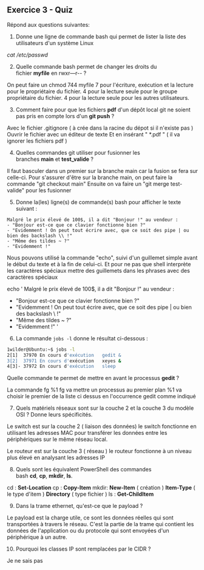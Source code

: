 ## Exercice 3 - Quiz 

Répond aux questions suivantes:

1. Donne une ligne de commande bash qui permet de lister la liste des utilisateurs d'un système Linux

*cat /etc/passwd*

2. Quelle commande bash permet de changer les droits du fichier **myfile** en rwxr—r-- ?

On peut faire un chmod 744 myfile 
7 pour l'écriture, exécution et la lecture pour le propriétaire du fichier.
4 pour la lecture seule pour le groupe propriétaire du fichier.
4 pour la lecture seule  pour les autres utilisateurs.

3. Comment faire pour que les fichiers **pdf** d'un dépôt local git ne soient pas pris en compte lors d'un **git push** ?

Avec le fichier .gitignore ( à crée dans la racine du dépot si il n'existe pas )
Ouvrir le fichier avec un éditeur de texte 
Et en insérant " \*.pdf "  ( il va ignorer les fichiers pdf )



4. Quelles commandes git utiliser pour fusionner les branches **main** et **test_valide** ?

Il faut basculer dans un premier sur la branche main car la fusion se fera sur celle-ci.
	Pour s'assurer d'être sur la branche main, on peut faire la commande "git checkout main" Ensuite on va faire un "git merge test-valide" pour les fusionner 


5. Donne la(les) ligne(s) de commande(s) bash pour afficher le texte suivant :

```
Malgré le prix élevé de 100$, il a dit "Bonjour !" au vendeur :
- "Bonjour est-ce que ce clavier fonctionne bien ?"
- "Evidemment ! On peut tout écrire avec, que ce soit des pipe | ou bien des backslash \\ !"
- "Même des tildes ~ ?"
- "Evidemment !"
```


Nous pouvons utilisé la commande "echo", suivi d'un guillemet simple avant le début du texte et à la fin de celui-ci. Et pour ne pas que shell interprète les caractères spéciaux mettre des guillemets dans les phrases avec des caractères spéciaux 

echo '
Malgré le prix élevé de 100$, il a dit "Bonjour !" au vendeur :
- "Bonjour est-ce que ce clavier fonctionne bien ?"
- "Evidemment ! On peut tout écrire avec, que ce soit des pipe | ou bien des backslash \\ !"
- "Même des tildes ~ ?"
- "Evidemment !"
'

6. La commande `jobs -l` donne le résultat ci-dessous :

```bash
1wilder@Ubuntu:~$ jobs -l
2[1]  37970 En cours d'exécution   gedit &
3[2]  37971 En cours d'exécution   xeyes &
4[3]- 37972 En cours d'exécution   sleep
```


Quelle commande te permet de mettre en avant le processus **gedit** ?  

La commande fg %1
fg va mettre un processus au premier plan
%1 va choisir le premier de la liste ci dessus en l'occurrence gedit comme indiqué 


7. Quels matériels réseaux sont sur la couche 2 et la couche 3 du modèle OSI ? Donne leurs spécificités.  

Le switch est sur la couche 2 ( liaison des données)
le switch fonctionne en utilisant les adresses MAC pour transférer les données entre les périphériques sur le même réseau local.

Le routeur est sur la couche 3 ( réseau )
le routeur fonctionne à un niveau plus élevé en analysant les adresses IP



8. Quels sont les équivalent PowerShell des commandes bash **cd**, **cp**, **mkdir**, **ls**. 

cd : **Set-Location**
cp : **Copy-Item**
mkdir: **New-Item** ( création ) **Item-Type** ( le type d'item ) **Directory**  ( type fichier )
ls : **Get-ChildItem**

9. Dans la trame ethernet, qu'est-ce que le payload ?  

Le payload est la charge utile, ce sont les données réelles qui sont transportées à travers le réseau. C'est la partie de la trame qui contient les données de l'application ou du protocole qui sont envoyées d'un périphérique à un autre.

10. Pourquoi les classes IP sont remplacées par le CIDR ?

Je ne sais pas
